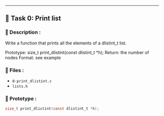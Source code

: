 ---

## 🔹 Task 0: Print list

### 🧠 Description :
Write a function that prints all the elements of a dlistint_t list.

Prototype: size_t print_dlistint(const dlistint_t *h);
Return: the number of nodes
Format: see example

### 📁 Files :
- `0-print_dlistint.c`
- `lists.h`

### 📌 Prototype :
```c
size_t print_dlistint(const dlistint_t *h);

